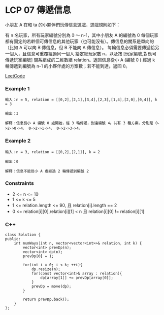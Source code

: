 # LCP 07 傳遞信息

小朋友 A 在和 ta 的小夥伴們玩傳信息遊戲，遊戲規則如下：

有 n 名玩家，所有玩家編號分別為 0 ～ n-1，其中小朋友 A 的編號為 0
每個玩家都有固定的若幹個可傳信息的其他玩家（也可能沒有）。傳信息的關系是單向的（比如 A 可以向 B 傳信息，但 B 不能向 A 傳信息）。
每輪信息必須需要傳遞給另一個人，且信息可重覆經過同一個人
給定總玩家數 n，以及按 [玩家編號,對應可傳遞玩家編號] 關系組成的二維數組 relation。返回信息從小 A (編號 0 ) 經過 k 輪傳遞到編號為 n-1 的小夥伴處的方案數；若不能到達，返回 0。
 

[LeetCode](https://leetcode.cn/problems/chuan-di-xin-xi/)


### Example 1

```
輸入：n = 5, relation = [[0,2],[2,1],[3,4],[2,3],[1,4],[2,0],[0,4]], k = 3

輸出：3

解釋：信息從小 A 編號 0 處開始，經 3 輪傳遞，到達編號 4。共有 3 種方案，分別是 0->2->0->4， 0->2->1->4， 0->2->3->4。
```

### Example 2

```
輸入：n = 3, relation = [[0,2],[2,1]], k = 2

輸出：0

解釋：信息不能從小 A 處經過 2 輪傳遞到編號 2
```


### Constraints

* 2 <= n <= 10
* 1 <= k <= 5
* 1 <= relation.length <= 90, 且 relation[i].length == 2
* 0 <= relation[i][0],relation[i][1] < n 且 relation[i][0] != relation[i][1]

### C++ 

```
class Solution {
public:
    int numWays(int n, vector<vector<int>>& relation, int k) {
        vector<int> prevDp(n);
        vector<int> dp(n);
        prevDp[0] = 1;

        for(int i = 0; i < k; ++i){
            dp.resize(n);
            for(const vector<int>& array : relation){
                dp[array[1]] += prevDp[array[0]];
            }
            prevDp = move(dp);
        }

        return prevDp.back();
    }
};
```